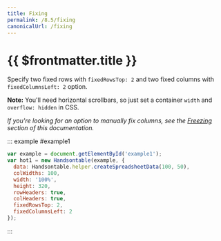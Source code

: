 ```yaml
---
title: Fixing
permalink: /8.5/fixing
canonicalUrl: /fixing
---
```


# {{ $frontmatter.title }}

Specify two fixed rows with `fixedRowsTop: 2` and two fixed columns with `fixedColumnsLeft: 2` option.

**Note:** You'll need horizontal scrollbars, so just set a container `width` and `overflow: hidden` in CSS.

_If you're looking for an option to manually fix columns, see the [Freezing](freezing.md) section of this documentation._

::: example #example1
```js
var example = document.getElementById('example1');
var hot1 = new Handsontable(example, {
  data: Handsontable.helper.createSpreadsheetData(100, 50),
  colWidths: 100,
  width: '100%',
  height: 320,
  rowHeaders: true,
  colHeaders: true,
  fixedRowsTop: 2,
  fixedColumnsLeft: 2
});
```
:::
